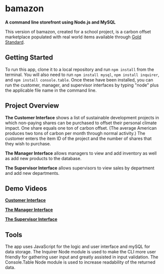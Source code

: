 # bamazon

**A command line storefront using Node.js and MySQL**

This version of bamazon, created for a school project, is a carbon offset marketplace populated with real world items available through [Gold Standard](www.goldstandard.org).


## Getting Started
To run this app, clone it to a local repository and run `npm install` from the terminal. You will also need to run `npm install mysql`, `npm install inquirer`, and `npm install console.table`. Once these have been installed, you can run the customer, manager, and supervisor interfaces by typing "node" plus the applicable file name in the command line.


## Project Overview
**The Customer Interface** shows a list of sustainable development projects in which non-paying shares can be purchased to offset their personal climate impact. One share equals one ton of carbon offset. (The average American produces two tons of carbon per month through normal activity.) The customer enters the item ID of the project and the number of shares that they wish to purchase.

**The Manager Interface** allows managers to view and add inventory as well as add new products to the database.

**The Supervisor Interface** allows supervisors to view sales by department and add new departments.

## Demo Videos
**[Customer Interface](https://drive.google.com/file/d/1zP9Gd0VV8TsJkDWAfCtmwmpbLnsB_YCG/view?usp=sharing)**

**[The Manager Interface](https://drive.google.com/file/d/1xC-Q8M1HC45SOy_IkJ5B9H7ej6fzXo9V/view?usp=sharing)**

**[The Supervisor Interface](https://drive.google.com/file/d/1Vwb20Eie6Omfhuw3CKIS4d_JRPC-mVRP/view?usp=sharing)**


## Tools
The app uses JavaScript for the logic and user interface and mySQL for data storage. The Inquirer Node module is used to make the CLI more user friendly for gathering user input and greatly assisted in input validation. The Console.Table Node module is used to increase readability of the returned data.



